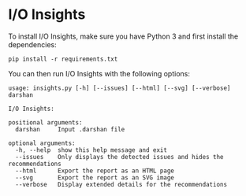 # I/O Insights

To install I/O Insights, make sure you have Python 3 and first install the dependencies:

```
pip install -r requirements.txt
```

You can then run I/O Insights with the following options:

```
usage: insights.py [-h] [--issues] [--html] [--svg] [--verbose] darshan

I/O Insights:

positional arguments:
  darshan     Input .darshan file

optional arguments:
  -h, --help  show this help message and exit
  --issues    Only displays the detected issues and hides the recommendations
  --html      Export the report as an HTML page
  --svg       Export the report as an SVG image
  --verbose   Display extended details for the recommendations
```